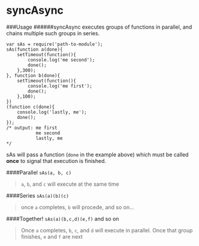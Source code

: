 syncAsync
=========
###Usage
######syncAsync executes groups of functions in parallel, and chains multiple such groups in series.

    var sAs = require('path-to-module');
    sAs(function a(done){
        setTimeout(function(){
            console.log('me second');
            done();
        },300);
    }, function b(done){
        setTimeout(function(){
            console.log('me first');
            done();
        },100);
    })
    (function c(done){
        console.log('lastly, me');
        done();
    });
    /* output: me first
               me second
               lastly, me
    */
sAs will pass a function (`done` in the example above) which must be called **once** to signal that execution is finished.  

####Parallel
`sAs(a, b, c)` 
> `a`, `b`, and `c` will execute at the same time

####Series
`sAs(a)(b)(c)` 
> once `a` completes, `b` will procede, and so on...  

####Together!
`sAs(a)(b,c,d)(e,f)` and so on
> Once `a` completes, `b`, `c`, and `d` will execute in parallel. Once that group finishes, `e` and `f` are next
  

